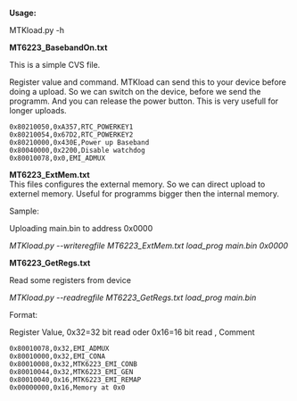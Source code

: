 
**Usage:**

MTKload.py -h



**MT6223_BasebandOn.txt**

This is a simple CVS file.

Register value and command. MTKload can send this to your device
before doing a upload.
So we can switch on the device, before we send the programm.
And you can release the power button. This is very usefull for
longer uploads.

```
0x80210050,0xA357,RTC_POWERKEY1
0x80210054,0x67D2,RTC_POWERKEY2
0x80210000,0x430E,Power up Baseband
0x80040000,0x2200,Disable watchdog
0x80010078,0x0,EMI_ADMUX
```

**MT6223_ExtMem.txt**  
This files configures the external memory. So we can direct 
upload to externel memory. Useful for programms bigger then 
the internal memory.

Sample:

Uploading main.bin to address 0x0000

*MTKload.py --writeregfile MT6223_ExtMem.txt load_prog main.bin 0x0000*

**MT6223_GetRegs.txt**

Read some registers from device

*MTKload.py --readregfile MT6223_GetRegs.txt load_prog main.bin*

Format: 

Register Value, 0x32=32 bit read oder 0x16=16 bit read , Comment

```
0x80010078,0x32,EMI_ADMUX
0x80010000,0x32,EMI_CONA
0x80010008,0x32,MTK6223_EMI_CONB
0x80010044,0x32,MTK6223_EMI_GEN
0x80010040,0x16,MTK6223_EMI_REMAP
0x00000000,0x16,Memory at 0x0
```





